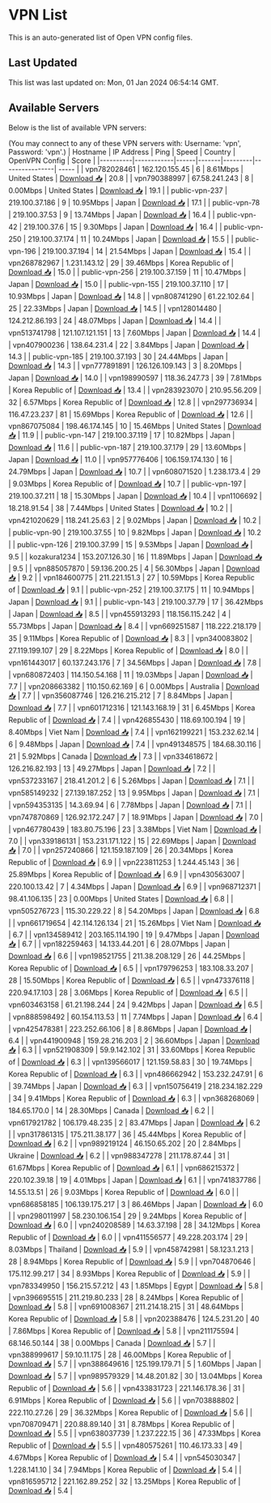 # VPN List

This is an auto-generated list of Open VPN config files.

## Last Updated

This list was last updated on: Mon, 01 Jan 2024 06:54:14 GMT.

## Available Servers

Below is the list of available VPN servers:

(You may connect to any of these VPN servers with: Username: 'vpn', Password: 'vpn'.)
| Hostname | IP Address | Ping | Speed | Country | OpenVPN Config | Score |
|----------|------------|------|-------|---------|----------------| ----- |
| vpn782028461 | 162.120.155.45 | 6 | 8.61Mbps | United States | [Download 📥](./configs/server_0_US.ovpn) | 20.8 |
| vpn790388997 | 67.58.241.243 | 8 | 0.00Mbps | United States | [Download 📥](./configs/server_1_US.ovpn) | 19.1 |
| public-vpn-237 | 219.100.37.186 | 9 | 10.95Mbps | Japan | [Download 📥](./configs/server_2_JP.ovpn) | 17.1 |
| public-vpn-78 | 219.100.37.53 | 9 | 13.74Mbps | Japan | [Download 📥](./configs/server_3_JP.ovpn) | 16.4 |
| public-vpn-42 | 219.100.37.6 | 15 | 9.30Mbps | Japan | [Download 📥](./configs/server_4_JP.ovpn) | 16.4 |
| public-vpn-250 | 219.100.37.174 | 11 | 10.24Mbps | Japan | [Download 📥](./configs/server_5_JP.ovpn) | 15.5 |
| public-vpn-196 | 219.100.37.194 | 14 | 21.54Mbps | Japan | [Download 📥](./configs/server_6_JP.ovpn) | 15.4 |
| vpn268782967 | 1.231.143.12 | 29 | 39.46Mbps | Korea Republic of | [Download 📥](./configs/server_7_KR.ovpn) | 15.0 |
| public-vpn-256 | 219.100.37.159 | 11 | 10.47Mbps | Japan | [Download 📥](./configs/server_8_JP.ovpn) | 15.0 |
| public-vpn-155 | 219.100.37.110 | 17 | 10.93Mbps | Japan | [Download 📥](./configs/server_9_JP.ovpn) | 14.8 |
| vpn808741290 | 61.22.102.64 | 25 | 22.33Mbps | Japan | [Download 📥](./configs/server_10_JP.ovpn) | 14.5 |
| vpn128014480 | 124.212.86.193 | 24 | 48.07Mbps | Japan | [Download 📥](./configs/server_11_JP.ovpn) | 14.4 |
| vpn513741798 | 121.107.121.151 | 13 | 7.60Mbps | Japan | [Download 📥](./configs/server_12_JP.ovpn) | 14.4 |
| vpn407900236 | 138.64.231.4 | 22 | 3.84Mbps | Japan | [Download 📥](./configs/server_13_JP.ovpn) | 14.3 |
| public-vpn-185 | 219.100.37.193 | 30 | 24.44Mbps | Japan | [Download 📥](./configs/server_14_JP.ovpn) | 14.3 |
| vpn777891891 | 126.126.109.143 | 3 | 8.20Mbps | Japan | [Download 📥](./configs/server_15_JP.ovpn) | 14.0 |
| vpn198990597 | 118.36.247.73 | 39 | 7.81Mbps | Korea Republic of | [Download 📥](./configs/server_16_KR.ovpn) | 13.4 |
| vpn283923070 | 210.95.56.209 | 32 | 6.57Mbps | Korea Republic of | [Download 📥](./configs/server_17_KR.ovpn) | 12.8 |
| vpn297736934 | 116.47.23.237 | 81 | 15.69Mbps | Korea Republic of | [Download 📥](./configs/server_18_KR.ovpn) | 12.6 |
| vpn867075084 | 198.46.174.145 | 10 | 15.46Mbps | United States | [Download 📥](./configs/server_19_US.ovpn) | 11.9 |
| public-vpn-147 | 219.100.37.119 | 17 | 10.82Mbps | Japan | [Download 📥](./configs/server_20_JP.ovpn) | 11.6 |
| public-vpn-187 | 219.100.37.179 | 29 | 13.60Mbps | Japan | [Download 📥](./configs/server_21_JP.ovpn) | 11.0 |
| vpn957776406 | 106.159.174.130 | 16 | 24.79Mbps | Japan | [Download 📥](./configs/server_22_JP.ovpn) | 10.7 |
| vpn608071520 | 1.238.173.4 | 29 | 9.03Mbps | Korea Republic of | [Download 📥](./configs/server_23_KR.ovpn) | 10.7 |
| public-vpn-197 | 219.100.37.211 | 18 | 15.30Mbps | Japan | [Download 📥](./configs/server_24_JP.ovpn) | 10.4 |
| vpn1106692 | 18.218.91.54 | 38 | 7.44Mbps | United States | [Download 📥](./configs/server_25_US.ovpn) | 10.2 |
| vpn421020629 | 118.241.25.63 | 2 | 9.02Mbps | Japan | [Download 📥](./configs/server_26_JP.ovpn) | 10.2 |
| public-vpn-90 | 219.100.37.55 | 10 | 9.82Mbps | Japan | [Download 📥](./configs/server_27_JP.ovpn) | 10.2 |
| public-vpn-126 | 219.100.37.99 | 15 | 9.53Mbps | Japan | [Download 📥](./configs/server_28_JP.ovpn) | 9.5 |
| kozakura1234 | 153.207.126.30 | 16 | 11.89Mbps | Japan | [Download 📥](./configs/server_29_JP.ovpn) | 9.5 |
| vpn885057870 | 59.136.200.25 | 4 | 56.30Mbps | Japan | [Download 📥](./configs/server_30_JP.ovpn) | 9.2 |
| vpn184600775 | 211.221.151.3 | 27 | 10.59Mbps | Korea Republic of | [Download 📥](./configs/server_31_KR.ovpn) | 9.1 |
| public-vpn-252 | 219.100.37.175 | 11 | 10.94Mbps | Japan | [Download 📥](./configs/server_32_JP.ovpn) | 9.1 |
| public-vpn-143 | 219.100.37.79 | 17 | 36.42Mbps | Japan | [Download 📥](./configs/server_33_JP.ovpn) | 8.5 |
| vpn455913293 | 118.156.115.242 | 4 | 55.73Mbps | Japan | [Download 📥](./configs/server_34_JP.ovpn) | 8.4 |
| vpn669251587 | 118.222.218.179 | 35 | 9.11Mbps | Korea Republic of | [Download 📥](./configs/server_35_KR.ovpn) | 8.3 |
| vpn340083802 | 27.119.199.107 | 29 | 8.22Mbps | Korea Republic of | [Download 📥](./configs/server_36_KR.ovpn) | 8.0 |
| vpn161443017 | 60.137.243.176 | 7 | 34.56Mbps | Japan | [Download 📥](./configs/server_37_JP.ovpn) | 7.8 |
| vpn680872403 | 114.150.54.168 | 11 | 19.03Mbps | Japan | [Download 📥](./configs/server_38_JP.ovpn) | 7.7 |
| vpn208663382 | 110.150.62.169 | 6 | 0.00Mbps | Australia | [Download 📥](./configs/server_39_AU.ovpn) | 7.7 |
| vpn356087746 | 126.216.215.212 | 7 | 8.84Mbps | Japan | [Download 📥](./configs/server_40_JP.ovpn) | 7.7 |
| vpn601712316 | 121.143.168.19 | 31 | 6.45Mbps | Korea Republic of | [Download 📥](./configs/server_41_KR.ovpn) | 7.4 |
| vpn426855430 | 118.69.100.194 | 19 | 8.40Mbps | Viet Nam | [Download 📥](./configs/server_42_VN.ovpn) | 7.4 |
| vpn162199221 | 153.232.62.14 | 6 | 9.48Mbps | Japan | [Download 📥](./configs/server_43_JP.ovpn) | 7.4 |
| vpn491348575 | 184.68.30.116 | 21 | 5.92Mbps | Canada | [Download 📥](./configs/server_44_CA.ovpn) | 7.3 |
| vpn334618672 | 126.216.82.193 | 13 | 49.27Mbps | Japan | [Download 📥](./configs/server_45_JP.ovpn) | 7.2 |
| vpn537233167 | 218.41.201.2 | 6 | 5.26Mbps | Japan | [Download 📥](./configs/server_46_JP.ovpn) | 7.1 |
| vpn585149232 | 27.139.187.252 | 13 | 9.95Mbps | Japan | [Download 📥](./configs/server_47_JP.ovpn) | 7.1 |
| vpn594353135 | 14.3.69.94 | 6 | 7.78Mbps | Japan | [Download 📥](./configs/server_48_JP.ovpn) | 7.1 |
| vpn747870869 | 126.92.172.247 | 7 | 18.91Mbps | Japan | [Download 📥](./configs/server_49_JP.ovpn) | 7.0 |
| vpn467780439 | 183.80.75.196 | 23 | 3.38Mbps | Viet Nam | [Download 📥](./configs/server_50_VN.ovpn) | 7.0 |
| vpn339186131 | 153.231.171.122 | 15 | 22.69Mbps | Japan | [Download 📥](./configs/server_51_JP.ovpn) | 7.0 |
| vpn257240866 | 121.159.187.109 | 26 | 20.34Mbps | Korea Republic of | [Download 📥](./configs/server_52_KR.ovpn) | 6.9 |
| vpn223811253 | 1.244.45.143 | 36 | 25.89Mbps | Korea Republic of | [Download 📥](./configs/server_53_KR.ovpn) | 6.9 |
| vpn430563007 | 220.100.13.42 | 7 | 4.34Mbps | Japan | [Download 📥](./configs/server_54_JP.ovpn) | 6.9 |
| vpn968712371 | 98.41.106.135 | 23 | 0.00Mbps | United States | [Download 📥](./configs/server_55_US.ovpn) | 6.8 |
| vpn505276723 | 115.30.229.22 | 8 | 54.20Mbps | Japan | [Download 📥](./configs/server_56_JP.ovpn) | 6.8 |
| vpn661719654 | 42.114.126.134 | 21 | 15.26Mbps | Viet Nam | [Download 📥](./configs/server_57_VN.ovpn) | 6.7 |
| vpn134589412 | 203.165.114.190 | 19 | 9.47Mbps | Japan | [Download 📥](./configs/server_58_JP.ovpn) | 6.7 |
| vpn182259463 | 14.133.44.201 | 6 | 28.07Mbps | Japan | [Download 📥](./configs/server_59_JP.ovpn) | 6.6 |
| vpn198521755 | 211.38.208.129 | 26 | 44.25Mbps | Korea Republic of | [Download 📥](./configs/server_60_KR.ovpn) | 6.5 |
| vpn179796253 | 183.108.33.207 | 28 | 15.50Mbps | Korea Republic of | [Download 📥](./configs/server_61_KR.ovpn) | 6.5 |
| vpn473376118 | 220.94.17.103 | 28 | 3.06Mbps | Korea Republic of | [Download 📥](./configs/server_62_KR.ovpn) | 6.5 |
| vpn603463158 | 61.21.198.244 | 24 | 9.42Mbps | Japan | [Download 📥](./configs/server_63_JP.ovpn) | 6.5 |
| vpn888598492 | 60.154.113.53 | 11 | 7.74Mbps | Japan | [Download 📥](./configs/server_64_JP.ovpn) | 6.4 |
| vpn425478381 | 223.252.66.106 | 8 | 8.86Mbps | Japan | [Download 📥](./configs/server_65_JP.ovpn) | 6.4 |
| vpn441900948 | 159.28.216.203 | 2 | 36.60Mbps | Japan | [Download 📥](./configs/server_66_JP.ovpn) | 6.3 |
| vpn521908309 | 59.9.142.102 | 31 | 33.60Mbps | Korea Republic of | [Download 📥](./configs/server_67_KR.ovpn) | 6.3 |
| vpn139566017 | 121.159.58.83 | 30 | 19.74Mbps | Korea Republic of | [Download 📥](./configs/server_68_KR.ovpn) | 6.3 |
| vpn486662942 | 153.232.247.91 | 6 | 39.74Mbps | Japan | [Download 📥](./configs/server_69_JP.ovpn) | 6.3 |
| vpn150756419 | 218.234.182.229 | 34 | 9.41Mbps | Korea Republic of | [Download 📥](./configs/server_70_KR.ovpn) | 6.3 |
| vpn368268069 | 184.65.170.0 | 14 | 28.30Mbps | Canada | [Download 📥](./configs/server_71_CA.ovpn) | 6.2 |
| vpn617921782 | 106.179.48.235 | 2 | 83.47Mbps | Japan | [Download 📥](./configs/server_72_JP.ovpn) | 6.2 |
| vpn317861315 | 175.211.38.177 | 36 | 45.44Mbps | Korea Republic of | [Download 📥](./configs/server_73_KR.ovpn) | 6.2 |
| vpn989219124 | 46.150.65.202 | 20 | 2.84Mbps | Ukraine | [Download 📥](./configs/server_74_UA.ovpn) | 6.2 |
| vpn988347278 | 211.178.87.44 | 31 | 61.67Mbps | Korea Republic of | [Download 📥](./configs/server_75_KR.ovpn) | 6.1 |
| vpn686215372 | 220.102.39.18 | 19 | 4.01Mbps | Japan | [Download 📥](./configs/server_76_JP.ovpn) | 6.1 |
| vpn741837786 | 14.55.13.51 | 26 | 9.03Mbps | Korea Republic of | [Download 📥](./configs/server_77_KR.ovpn) | 6.0 |
| vpn686858185 | 106.139.175.217 | 3 | 86.46Mbps | Japan | [Download 📥](./configs/server_78_JP.ovpn) | 6.0 |
| vpn298011997 | 58.230.106.154 | 29 | 9.24Mbps | Korea Republic of | [Download 📥](./configs/server_79_KR.ovpn) | 6.0 |
| vpn240208589 | 14.63.37.198 | 28 | 34.12Mbps | Korea Republic of | [Download 📥](./configs/server_80_KR.ovpn) | 6.0 |
| vpn411556577 | 49.228.203.174 | 29 | 8.03Mbps | Thailand | [Download 📥](./configs/server_81_TH.ovpn) | 5.9 |
| vpn458742981 | 58.123.1.213 | 28 | 8.94Mbps | Korea Republic of | [Download 📥](./configs/server_82_KR.ovpn) | 5.9 |
| vpn704870646 | 175.112.99.217 | 34 | 8.93Mbps | Korea Republic of | [Download 📥](./configs/server_83_KR.ovpn) | 5.9 |
| vpn783349950 | 156.215.57.212 | 43 | 1.85Mbps | Egypt | [Download 📥](./configs/server_84_EG.ovpn) | 5.8 |
| vpn396695515 | 211.219.80.233 | 28 | 8.24Mbps | Korea Republic of | [Download 📥](./configs/server_85_KR.ovpn) | 5.8 |
| vpn691008367 | 211.214.18.215 | 31 | 48.64Mbps | Korea Republic of | [Download 📥](./configs/server_86_KR.ovpn) | 5.8 |
| vpn202388476 | 124.5.231.20 | 40 | 7.86Mbps | Korea Republic of | [Download 📥](./configs/server_87_KR.ovpn) | 5.8 |
| vpn211175594 | 68.146.50.144 | 38 | 0.00Mbps | Canada | [Download 📥](./configs/server_88_CA.ovpn) | 5.7 |
| vpn388999617 | 59.10.11.175 | 28 | 46.00Mbps | Korea Republic of | [Download 📥](./configs/server_89_KR.ovpn) | 5.7 |
| vpn388649616 | 125.199.179.71 | 5 | 1.60Mbps | Japan | [Download 📥](./configs/server_90_JP.ovpn) | 5.7 |
| vpn989579329 | 14.48.201.82 | 30 | 13.04Mbps | Korea Republic of | [Download 📥](./configs/server_91_KR.ovpn) | 5.6 |
| vpn433831723 | 221.146.178.36 | 31 | 6.91Mbps | Korea Republic of | [Download 📥](./configs/server_92_KR.ovpn) | 5.6 |
| vpn703888802 | 222.110.27.26 | 29 | 36.32Mbps | Korea Republic of | [Download 📥](./configs/server_93_KR.ovpn) | 5.6 |
| vpn708709471 | 220.88.89.140 | 31 | 8.78Mbps | Korea Republic of | [Download 📥](./configs/server_94_KR.ovpn) | 5.5 |
| vpn638037739 | 1.237.222.15 | 36 | 47.33Mbps | Korea Republic of | [Download 📥](./configs/server_95_KR.ovpn) | 5.5 |
| vpn480575261 | 110.46.173.33 | 49 | 4.67Mbps | Korea Republic of | [Download 📥](./configs/server_96_KR.ovpn) | 5.4 |
| vpn545030347 | 1.228.141.10 | 34 | 7.94Mbps | Korea Republic of | [Download 📥](./configs/server_97_KR.ovpn) | 5.4 |
| vpn816595712 | 221.162.89.252 | 32 | 13.25Mbps | Korea Republic of | [Download 📥](./configs/server_98_KR.ovpn) | 5.4 |
